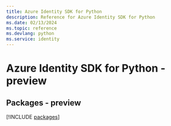 ```yaml
---
title: Azure Identity SDK for Python
description: Reference for Azure Identity SDK for Python
ms.date: 02/13/2024
ms.topic: reference
ms.devlang: python
ms.service: identity
---
```

# Azure Identity SDK for Python - preview
## Packages - preview
[!INCLUDE [packages](identity-index.md)]